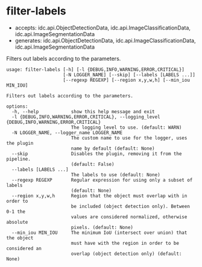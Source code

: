 # filter-labels

* accepts: idc.api.ObjectDetectionData, idc.api.ImageClassificationData, idc.api.ImageSegmentationData
* generates: idc.api.ObjectDetectionData, idc.api.ImageClassificationData, idc.api.ImageSegmentationData

Filters out labels according to the parameters.

```
usage: filter-labels [-h] [-l {DEBUG,INFO,WARNING,ERROR,CRITICAL}]
                     [-N LOGGER_NAME] [--skip] [--labels [LABELS ...]]
                     [--regexp REGEXP] [--region x,y,w,h] [--min_iou MIN_IOU]

Filters out labels according to the parameters.

options:
  -h, --help            show this help message and exit
  -l {DEBUG,INFO,WARNING,ERROR,CRITICAL}, --logging_level {DEBUG,INFO,WARNING,ERROR,CRITICAL}
                        The logging level to use. (default: WARN)
  -N LOGGER_NAME, --logger_name LOGGER_NAME
                        The custom name to use for the logger, uses the plugin
                        name by default (default: None)
  --skip                Disables the plugin, removing it from the pipeline.
                        (default: False)
  --labels [LABELS ...]
                        The labels to use (default: None)
  --regexp REGEXP       Regular expression for using only a subset of labels
                        (default: None)
  --region x,y,w,h      Region that the object must overlap with in order to
                        be included (object detection only). Between 0-1 the
                        values are considered normalized, otherwise absolute
                        pixels. (default: None)
  --min_iou MIN_IOU     The minimum IoU (intersect over union) that the object
                        must have with the region in order to be considered an
                        overlap (object detection only) (default: None)
```
